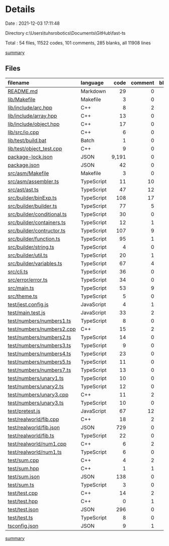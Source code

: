 # Details

Date : 2021-12-03 17:11:48

Directory c:\Users\tuhsrobotics\Documents\GitHub\fast-ts

Total : 54 files,  11522 codes, 101 comments, 285 blanks, all 11908 lines

[summary](results.md)

## Files
| filename | language | code | comment | blank | total |
| :--- | :--- | ---: | ---: | ---: | ---: |
| [README.md](/README.md) | Markdown | 29 | 0 | 5 | 34 |
| [lib/Makefile](/lib/Makefile) | Makefile | 3 | 0 | 1 | 4 |
| [lib/include/arc.hpp](/lib/include/arc.hpp) | C++ | 8 | 2 | 3 | 13 |
| [lib/include/array.hpp](/lib/include/array.hpp) | C++ | 13 | 0 | 2 | 15 |
| [lib/include/object.hpp](/lib/include/object.hpp) | C++ | 17 | 0 | 3 | 20 |
| [lib/src/io.cpp](/lib/src/io.cpp) | C++ | 6 | 0 | 2 | 8 |
| [lib/test/build.bat](/lib/test/build.bat) | Batch | 1 | 0 | 0 | 1 |
| [lib/test/object_test.cpp](/lib/test/object_test.cpp) | C++ | 9 | 0 | 3 | 12 |
| [package-lock.json](/package-lock.json) | JSON | 9,191 | 0 | 1 | 9,192 |
| [package.json](/package.json) | JSON | 42 | 0 | 1 | 43 |
| [src/asm/Makefile](/src/asm/Makefile) | Makefile | 3 | 0 | 2 | 5 |
| [src/asm/assembler.ts](/src/asm/assembler.ts) | TypeScript | 11 | 10 | 5 | 26 |
| [src/ast/ast.ts](/src/ast/ast.ts) | TypeScript | 47 | 12 | 12 | 71 |
| [src/builder/binExp.ts](/src/builder/binExp.ts) | TypeScript | 108 | 17 | 23 | 148 |
| [src/builder/builder.ts](/src/builder/builder.ts) | TypeScript | 77 | 5 | 19 | 101 |
| [src/builder/conditional.ts](/src/builder/conditional.ts) | TypeScript | 30 | 0 | 4 | 34 |
| [src/builder/containers.ts](/src/builder/containers.ts) | TypeScript | 12 | 1 | 4 | 17 |
| [src/builder/contructor.ts](/src/builder/contructor.ts) | TypeScript | 107 | 9 | 31 | 147 |
| [src/builder/function.ts](/src/builder/function.ts) | TypeScript | 95 | 1 | 22 | 118 |
| [src/builder/string.ts](/src/builder/string.ts) | TypeScript | 4 | 0 | 0 | 4 |
| [src/builder/util.ts](/src/builder/util.ts) | TypeScript | 20 | 1 | 6 | 27 |
| [src/builder/variables.ts](/src/builder/variables.ts) | TypeScript | 67 | 4 | 21 | 92 |
| [src/cli.ts](/src/cli.ts) | TypeScript | 36 | 0 | 9 | 45 |
| [src/error/error.ts](/src/error/error.ts) | TypeScript | 34 | 0 | 11 | 45 |
| [src/main.ts](/src/main.ts) | TypeScript | 53 | 9 | 17 | 79 |
| [src/theme.ts](/src/theme.ts) | TypeScript | 5 | 0 | 0 | 5 |
| [test/jest.config.js](/test/jest.config.js) | JavaScript | 4 | 1 | 0 | 5 |
| [test/main.test.js](/test/main.test.js) | JavaScript | 33 | 2 | 5 | 40 |
| [test/numbers/numbers1.ts](/test/numbers/numbers1.ts) | TypeScript | 8 | 0 | 2 | 10 |
| [test/numbers/numbers2.cpp](/test/numbers/numbers2.cpp) | C++ | 15 | 2 | 3 | 20 |
| [test/numbers/numbers2.ts](/test/numbers/numbers2.ts) | TypeScript | 14 | 0 | 7 | 21 |
| [test/numbers/numbers3.ts](/test/numbers/numbers3.ts) | TypeScript | 9 | 0 | 1 | 10 |
| [test/numbers/numbers4.ts](/test/numbers/numbers4.ts) | TypeScript | 23 | 0 | 5 | 28 |
| [test/numbers/numbers5.ts](/test/numbers/numbers5.ts) | TypeScript | 11 | 0 | 1 | 12 |
| [test/numbers/numbers7.ts](/test/numbers/numbers7.ts) | TypeScript | 13 | 0 | 2 | 15 |
| [test/numbers/unary1.ts](/test/numbers/unary1.ts) | TypeScript | 10 | 0 | 1 | 11 |
| [test/numbers/unary2.ts](/test/numbers/unary2.ts) | TypeScript | 12 | 0 | 2 | 14 |
| [test/numbers/unary3.cpp](/test/numbers/unary3.cpp) | C++ | 11 | 2 | 3 | 16 |
| [test/numbers/unary3.ts](/test/numbers/unary3.ts) | TypeScript | 10 | 0 | 1 | 11 |
| [test/pretest.js](/test/pretest.js) | JavaScript | 67 | 12 | 15 | 94 |
| [test/realworld/fib.cpp](/test/realworld/fib.cpp) | C++ | 18 | 2 | 5 | 25 |
| [test/realworld/fib.json](/test/realworld/fib.json) | JSON | 729 | 0 | 0 | 729 |
| [test/realworld/fib.ts](/test/realworld/fib.ts) | TypeScript | 22 | 0 | 10 | 32 |
| [test/realworld/num1.cpp](/test/realworld/num1.cpp) | C++ | 6 | 2 | 4 | 12 |
| [test/realworld/num1.ts](/test/realworld/num1.ts) | TypeScript | 6 | 0 | 2 | 8 |
| [test/sum.cpp](/test/sum.cpp) | C++ | 4 | 2 | 4 | 10 |
| [test/sum.hpp](/test/sum.hpp) | C++ | 1 | 1 | 0 | 2 |
| [test/sum.json](/test/sum.json) | JSON | 138 | 0 | 0 | 138 |
| [test/sum.ts](/test/sum.ts) | TypeScript | 3 | 0 | 0 | 3 |
| [test/test.cpp](/test/test.cpp) | C++ | 14 | 2 | 3 | 19 |
| [test/test.hpp](/test/test.hpp) | C++ | 0 | 1 | 1 | 2 |
| [test/test.json](/test/test.json) | JSON | 296 | 0 | 0 | 296 |
| [test/test.ts](/test/test.ts) | TypeScript | 8 | 0 | 1 | 9 |
| [tsconfig.json](/tsconfig.json) | JSON | 9 | 1 | 0 | 10 |

[summary](results.md)